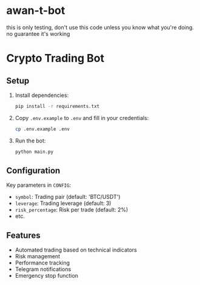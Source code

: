 # awan-t-bot
this is only testing, don't use this code unless you know what you're doing. no guarantee it's working

# Crypto Trading Bot

## Setup
1. Install dependencies:
   ```bash
   pip install -r requirements.txt
   ```

2. Copy `.env.example` to `.env` and fill in your credentials:
   ```bash
   cp .env.example .env
   ```

3. Run the bot:
   ```bash
   python main.py
   ```

## Configuration
Key parameters in `CONFIG`:
- `symbol`: Trading pair (default: 'BTC/USDT')
- `leverage`: Trading leverage (default: 3)
- `risk_percentage`: Risk per trade (default: 2%)
- etc.

## Features
- Automated trading based on technical indicators
- Risk management
- Performance tracking
- Telegram notifications
- Emergency stop function
